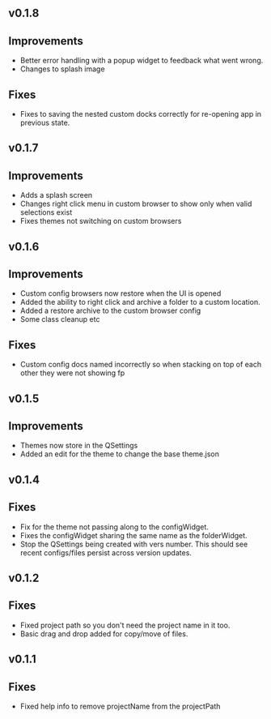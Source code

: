 ## v0.1.8
Improvements
---
- Better error handling with a popup widget to feedback what went wrong.
- Changes to splash image

Fixes
---
- Fixes to saving the nested custom docks correctly for re-opening app in previous state.

## v0.1.7
Improvements
---
- Adds a splash screen
- Changes right click menu in custom browser to show only when valid selections exist
- Fixes themes not switching on custom browsers


## v0.1.6
Improvements
---
- Custom config browsers now restore when the UI is opened
- Added the ability to right click and archive a folder to a custom location.
- Added a restore archive to the custom browser config
- Some class cleanup etc

Fixes
---
- Custom config docs named incorrectly so when stacking on top of each other they were not showing fp


## v0.1.5
Improvements
---
- Themes now store in the QSettings
- Added an edit for the theme to change the base theme.json


## v0.1.4

Fixes
---
- Fix for the theme not passing along to the configWidget.
- Fixes the configWidget sharing the same name as the folderWidget.
- Stop the QSettings being created with vers number. This should see recent configs/files persist across version updates.


## v0.1.2
Fixes
---
- Fixed project path so you don't need the project name in it too.
- Basic drag and drop added for copy/move of files.


## v0.1.1
Fixes
---
- Fixed help info to remove projectName from the projectPath
